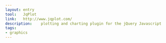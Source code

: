 ```yaml
---
layout: entry
tool:	JqPlot
link:	http://www.jqplot.com/
description:	plotting and charting plugin for the jQuery Javascript framework. jqPlot produces beautiful line, bar and pie charts with many features
tags:
- graphics
---
```

